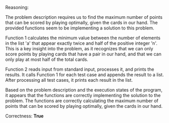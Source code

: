 Reasoning: 

The problem description requires us to find the maximum number of points that can be scored by playing optimally, given the cards in our hand. The provided functions seem to be implementing a solution to this problem.

Function 1 calculates the minimum value between the number of elements in the list 'a' that appear exactly twice and half of the positive integer 'n'. This is a key insight into the problem, as it recognizes that we can only score points by playing cards that have a pair in our hand, and that we can only play at most half of the total cards.

Function 2 reads input from standard input, processes it, and prints the results. It calls Function 1 for each test case and appends the result to a list. After processing all test cases, it prints each result in the list.

Based on the problem description and the execution states of the program, it appears that the functions are correctly implementing the solution to the problem. The functions are correctly calculating the maximum number of points that can be scored by playing optimally, given the cards in our hand.

Correctness: **True**